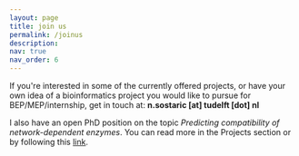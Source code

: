```yaml
---
layout: page
title: join us
permalink: /joinus
description: 
nav: true
nav_order: 6
---
```


If you're interested in some of the currently offered projects, or have your own idea of a bioinformatics project you would like to pursue for BEP/MEP/internship, get in touch at: <b>n.sostaric [at] tudelft [dot] nl</b>

I also have an open PhD position on the topic <i>Predicting compatibility of network-dependent enzymes</i>. You can read more in the Projects section or by following this <a href="https://www.tudelft.nl/over-tu-delft/werken-bij-tu-delft/vacatures/details/?nPostingId=5514&nPostingTargetId=16138&id=QEZFK026203F3VBQBLO6G68W9&LG=UK&languageSelect=UK&mask=external">link</a>.
